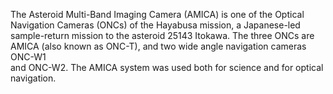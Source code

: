 The Asteroid Multi-Band Imaging Camera (AMICA) is one of the Optical        
            Navigation Cameras (ONCs) of the Hayabusa mission, a Japanese-led           
            sample-return mission to the asteroid 25143 Itokawa.  The three ONCs are    
            AMICA (also known as ONC-T), and two wide angle navigation cameras ONC-W1   
            and ONC-W2.  The AMICA system was used both for science and for optical     
            navigation.
